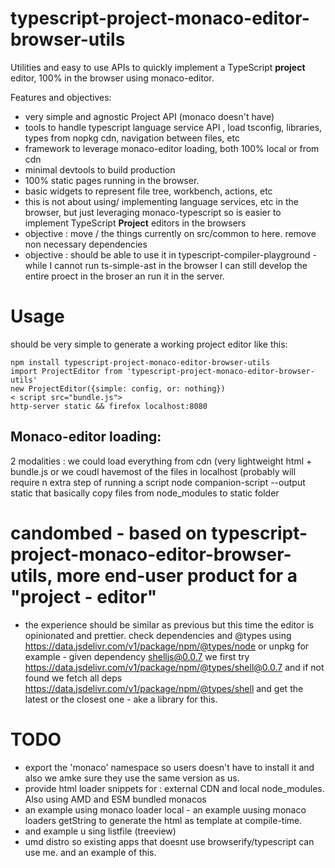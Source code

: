# typescript-project-monaco-editor-browser-utils

Utilities and easy to use APIs to quickly implement a TypeScript **project** editor, 100% in the browser using monaco-editor.

Features and objectives: 

 * very simple and agnostic Project API (monaco doesn't have)
 * tools to handle typescript language service API , load tsconfig, libraries, types from nopkg cdn, navigation between files, etc
 * framework to leverage monaco-editor loading, both 100% local or from cdn
 * minimal devtools to build production
 * 100% static pages running in the browser. 
 * basic widgets to represent file tree, workbench, actions, etc
 * this is not about using/ implementing language services, etc in the browser, but just leveraging monaco-typescript so is easier to implement TypeScript **Project** editors in the browsers
 * objective : move / the things currently on src/common to here. remove non necessary dependencies 
 * objective : should be able to use it in typescript-compiler-playground - while I cannot run ts-simple-ast in the browser I can still develop the entire proect in the broser an run it in the server.


# Usage

should be very simple to generate a working project editor like this:

```
npm install typescript-project-monaco-editor-browser-utils
import ProjectEditor from 'typescript-project-monaco-editor-browser-utils'
new ProjectEditor({simple: config, or: nothing})
< script src="bundle.js">
http-server static && firefox localhost:8080
```

## Monaco-editor loading: 

2 modalities : we could load everything from cdn (very lightweight html + bundle.js or we coudl havemost of the files in localhost (probably will require n extra step of running a script node companion-script --output static that basically copy files from node_modules to static folder


# candombed - based on typescript-project-monaco-editor-browser-utils, more end-user product for a "project - editor"

 * the experience should be similar as previous but this time the editor is opinionated and prettier.
 check dependencies and @types using https://data.jsdelivr.com/v1/package/npm/@types/node or unpkg for example - given dependency shelljs@0.0.7 we first try https://data.jsdelivr.com/v1/package/npm/@types/shell@0.0.7 and if not found we fetch all deps https://data.jsdelivr.com/v1/package/npm/@types/shell and get the latest or the closest one - ake a library for this.


# TODO
 * export the 'monaco' namespace so users doesn't have to install it and also we amke sure they use the same version as us.
 * provide html loader snippets for : external CDN and local node_modules. Also using AMD and ESM bundled monacos
 * an example using monaco loader local - an example uusing monaco loaders getString to generate the html as template at compile-time. 
 * and example u sing listfile (treeview)
 * umd distro so existing apps that doesnt use browserify/typescript can use me. and an example of this.